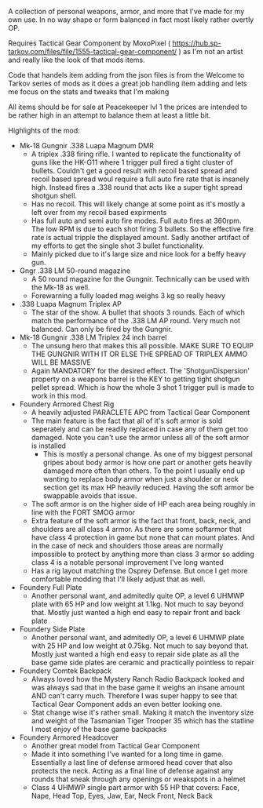 A collection of personal weapons, armor, and more that I've made for my own use.  In no way shape or form balanced in fact most likely rather overtly OP.

Requires Tactical Gear Component by MoxoPixel ( https://hub.sp-tarkov.com/files/file/1555-tactical-gear-component/ ) as I'm not an artist and really like the look of that mods items.

Code that handels item adding from the json files is from the Welcome to Tarkov series of mods as it does a great job handling item adding and lets me focus on the stats and tweaks that I'm making

All items should be for sale at Peacekeeper lvl 1 the prices are intended to be rather high in an attempt to balance them at least a little bit.

Highlights of the mod:
- Mk-18 Gungnir .338 Luapa Magnum DMR
  - A triplex .338 firing rifle.  I wanted to replicate the functionality of guns like the HK-G11 where 1 trigger pull fired a tight cluster of bullets.  Couldn't get a good result with recoil based spread and recoil based spread woul require a full auto fire rate that is insanely high.  Instead fires a .338 round that acts like a super tight spread shotgun shell.
  - Has no recoil.  This will likely change at some point as it's mostly a left over from my recoil based expirments
  - Has full auto and semi auto fire modes.  Full auto fires at 360rpm.  The low RPM is due to each shot firing 3 bullets.  So the effective fire rate is actual tripple the displayed amount.  Sadly another artifact of my efforts to get the single shot 3 bullet functionality.
  - Mainly picked due to it's large size and nice look for a beffy heavy gun.
- Gngr .338 LM 50-round magazine
  - A 50 round magazine for the Gungnir.  Technically can be used with the Mk-18 as well.
  - Forewarning a fully loaded mag weighs 3 kg so really heavy
- .338 Luapa Magnum Triplex AP
  - The star of the show.  A bullet that shoots 3 rounds.  Each of which match the performance of the .338 LM AP round.  Very much not balanced.  Can only be fired by the Gungnir.
- Mk-18 Gungnir .338 LM Triplex 24 inch barrel
  - The unsung hero that makes this all possible.  MAKE SURE TO EQUIP THE GUNGNIR WITH IT OR ELSE THE SPREAD OF TRIPLEX AMMO WILL BE MASSIVE
  - Again MANDATORY for the desired effect.  The 'ShotgunDispersion' property on a weapons barrel is the KEY to getting tight shotgun pellet spread.  Which is how the whole 3 shot 1 trigger pull is made to work in this mod.
- Foundery Armored Chest Rig
  - A heavily adjusted PARACLETE APC from Tactical Gear Component
  - The main feature is the fact that all of it's soft armor is sold seperately and can be readily replaced in case any of them get too damaged.  Note you can't use the armor unless all of the soft armor is installed
    - This is mostly a personal change.  As one of my biggest personal gripes about body armor is how one part or another gets heavily damaged more often than others.  To the point I usually end up wanting to replace body armor when just a shoulder or neck section get its max HP heavily reduced.  Having the soft armor be swappable avoids that issue.
  - The soft armor is on the higher side of HP each area being roughly in line with the FORT SMOG armor
  - Extra feature of the soft armor is the fact that front, back, neck, and shoulders are all class 4 armor.  As there are some softarmor that have class 4 protection in game but none that can mount plates.  And in the case of neck and shoulders those areas are normally impossible to protect by anything more than class 3 armor so adding class 4 is a notable personal improvement I've long wanted
  - Has a rig layout matching the Osprey Defense.  But once I get more comfortable modding that I'll likely adjust that as well.
- Foundery Full Plate
  - Another personal want, and admitedly quite OP, a level 6 UHMWP plate with 65 HP and low weight at 1.1kg.  Not much to say beyond that.  Mostly just wanted a high end easy to repair front and back plate
- Foundery Side Plate
  - Another personal want, and admitedly OP, a level 6 UHMWP plate with 25 HP and low weight at 0.75kg.  Not much to say beyond that.  Mostly just wanted a high end easy to repair side plate as all the base game side plates are ceramic and practically pointless to repair
- Foundery Comtek Backpack
  - Always loved how the Mystery Ranch Radio Backpack looked and was always sad that in the base game it weighs an insane amount AND can't carry much.  Therefore I was super happy to see that Tactical Gear Component adds an even better looking one.
  - Stat change wise it's rather small.  Making it match the inventory size and weight of the Tasmanian Tiger Trooper 35 which has the statline I most enjoy of the base game backpacks
- Foundery Armored Headcover
  - Another great model from Tactical Gear Component
  - Made it into something I've wanted for a long time in game.  Essentially a last line of defense armored head cover that also protects the neck.  Acting as a final line of defense against any rounds that sneak through any openings or weakspots in a helmet
  - Class 4 UHMWP single part armor with 55 HP that covers: Face, Nape, Head Top, Eyes, Jaw, Ear, Neck Front, Neck Back
